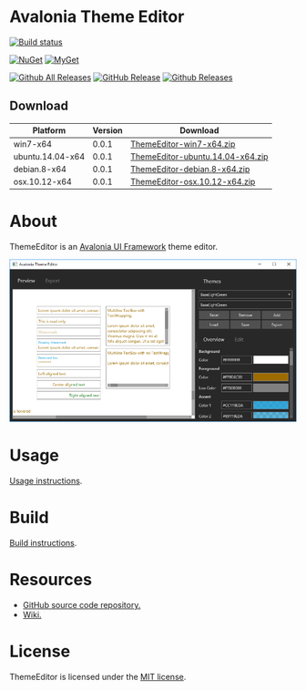 # Avalonia Theme Editor

[![Build status](https://dev.azure.com/wieslawsoltes/GitHub/_apis/build/status/Sources/ThemeEditor)](https://dev.azure.com/wieslawsoltes/GitHub/_build/latest?definitionId=61)

[![NuGet](https://img.shields.io/nuget/v/ThemeEditor.Controls.ColorPicker.svg)](https://www.nuget.org/packages/ThemeEditor.Controls.ColorPicker) [![MyGet](https://img.shields.io/myget/themeeditor-nightly/vpre/ThemeEditor.Controls.ColorPicker.svg?label=myget)](https://www.myget.org/gallery/themeeditor-nightly)

[![Github All Releases](https://img.shields.io/github/downloads/wieslawsoltes/themeeditor/total.svg)](https://github.com/wieslawsoltes/ThemeEditor/releases)
[![GitHub Release](https://img.shields.io/github/release/wieslawsoltes/themeeditor.svg)](https://github.com/wieslawsoltes/ThemeEditor/releases/latest)
[![Github Releases](https://img.shields.io/github/downloads/wieslawsoltes/themeeditor/latest/total.svg)](https://github.com/wieslawsoltes/ThemeEditor/releases)

## Download

| Platform              | Version    | Download                                                                                                                                     |
|-----------------------|------------|----------------------------------------------------------------------------------------------------------------------------------------------|
| win7-x64              | 0.0.1      | [ThemeEditor-win7-x64.zip](https://github.com/wieslawsoltes/ThemeEditor/releases/download/0.0.1/ThemeEditor-win7-x64.zip)                    |
| ubuntu.14.04-x64      | 0.0.1      | [ThemeEditor-ubuntu.14.04-x64.zip](https://github.com/wieslawsoltes/ThemeEditor/releases/download/0.0.1/ThemeEditor-ubuntu.14.04-x64.zip)    |
| debian.8-x64          | 0.0.1      | [ThemeEditor-debian.8-x64.zip](https://github.com/wieslawsoltes/ThemeEditor/releases/download/0.0.1/ThemeEditor-debian.8-x64.zip)            |
| osx.10.12-x64         | 0.0.1      | [ThemeEditor-osx.10.12-x64.zip](https://github.com/wieslawsoltes/ThemeEditor/releases/download/0.0.1/ThemeEditor-osx.10.12-x64.zip)          |

# About

ThemeEditor is an [Avalonia UI Framework](http://avaloniaui.net/) theme editor.

[![ThemeEditor](images/ThemeEditor.png)](images/ThemeEditor.png)

# Usage

[Usage instructions](https://github.com/wieslawsoltes/ThemeEditor/wiki/Usage).

# Build

[Build instructions](https://github.com/wieslawsoltes/ThemeEditor/wiki/Build).

# Resources

* [GitHub source code repository.](https://github.com/wieslawsoltes/ThemeEditor)
* [Wiki.](https://github.com/wieslawsoltes/ThemeEditor/wiki)

# License

ThemeEditor is licensed under the [MIT license](LICENSE.TXT).

